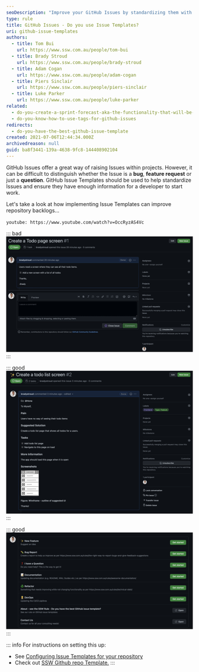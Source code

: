 ```yaml
---
seoDescription: "Improve your GitHub Issues by standardizing them with templates, enhancing repository backlogs and developer workflow."
type: rule
title: GitHub Issues - Do you use Issue Templates?
uri: github-issue-templates
authors:
  - title: Tom Bui
    url: https://www.ssw.com.au/people/tom-bui
  - title: Brady Stroud
    url: https://www.ssw.com.au/people/brady-stroud
  - title: Adam Cogan
    url: https://www.ssw.com.au/people/adam-cogan
  - title: Piers Sinclair
    url: https://www.ssw.com.au/people/piers-sinclair
  - title: Luke Parker
    url: https://www.ssw.com.au/people/luke-parker
related:
  - do-you-create-a-sprint-forecast-aka-the-functionality-that-will-be-developed-during-the-sprint
  - do-you-know-how-to-use-tags-for-github-issues
redirects:
  - do-you-have-the-best-github-issue-template
created: 2021-07-06T12:44:34.000Z
archivedreason: null
guid: ba8f3441-139a-4638-9fc8-144408902104
---
```


GitHub Issues offer a great way of raising Issues within projects. However, it can be difficult to distinguish whether the Issue is a **bug**, **feature request** or just a **question**. GitHub Issue Templates should be used to help standardize Issues and ensure they have enough information for a developer to start work.

Let's take a look at how implementing Issue Templates can improve repository backlogs...

`youtube: https://www.youtube.com/watch?v=OccRyzAS4Vc`

<!--endintro-->

::: bad
![Figure: Bad Example - Issue created without a Template](bad-example-issue.png)
:::

::: good 
![Figure: Good Example - Issue created from a Template](good-example-issue.png)
:::

::: good 
![Figure: Good Example - All the available Issue Template](list-of-options.png)
:::

::: info
For instructions on setting this up:
- See [Configuring Issue Templates for your repository](https://docs.github.com/en/communities/using-templates-to-encourage-useful-issues-and-pull-requests/configuring-issue-templates-for-your-repository) 
- Check out [SSW Github repo Template.](https://github.com/SSWConsulting/SSW.GitHub.Template)
:::

